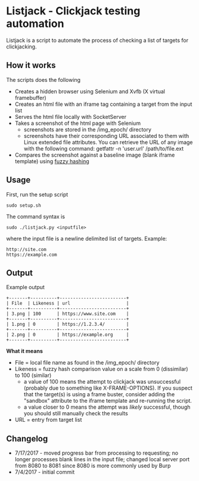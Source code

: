 # Listjack - Clickjack testing automation

Listjack is a script to automate the process of checking a list of targets for clickjacking.

## How it works

The scripts does the following

- Creates a hidden browser using Selenium and Xvfb (X virtual framebuffer)
- Creates an html file with an iframe tag containing a target from the input list
- Serves the html file locally with SocketServer
- Takes a screenshot of the html page with Selenium
  - screenshots are stored in the /img_epoch/ directory
  - screenshots have their corresponding URL associated to them with Linux extended file attributes. You can retrieve the URL of any image with the following command: getfattr -n 'user.url' /path/to/file.ext
- Compares the screenshot against a baseline image (blank iframe template) using [fuzzy hashing](http://ssdeep.sourceforge.net/)

## Usage

First, run the setup script

```
sudo setup.sh
```

The command syntax is

```
sudo ./listjack.py <inputfile>
```

where the input file is a newline delimited list of targets. Example: 

```
http://site.com
https://example.com
```

## Output

Example output

```
+-------+----------+-------------------------+
| File  | Likeness | url                     |
+-------+----------+-------------------------+
| 3.png | 100      | https://www.site.com    |
+-------+----------+-------------------------+
| 1.png | 0        | https://1.2.3.4/        |
+-------+----------+-------------------------+
| 2.png | 0        | https://example.org     |
+-------+----------+-------------------------+

```

**What it means**

- File = local file name as found in the /img_epoch/ directory
- Likeness = fuzzy hash comparison value on a scale from 0 (dissimilar) to 100 (similar)
  - a value of 100 means the attempt to clickjack was unsuccessful (probably due to something like X-FRAME-OPTIONS). If you suspect that the target(s) is using a frame buster, consider adding the "sandbox" attribute to the iframe template and re-running the script.
  - a value closer to 0 means the attempt was *likely* successful, though you should still manually check the results
- URL = entry from target list

## Changelog

- 7/17/2017 - moved progress bar from processing to requesting; no longer processes blank lines in the input file; changed local server port from 8080 to 8081 since 8080 is more commonly used by Burp
- 7/4/2017 - initial commit